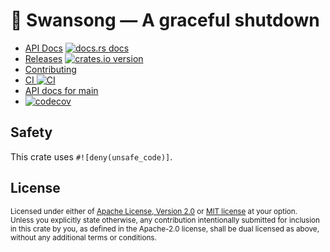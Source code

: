 # 🦢 Swansong &mdash; A graceful shutdown

* [API Docs][docs] [![docs.rs docs][docs-badge]][docs]
* [Releases][releases] [![crates.io version][version-badge]][crate]
* [Contributing][contributing]
* [CI ![CI][ci-badge]][ci]
* [API docs for main][main-docs]
* [![codecov](https://codecov.io/gh/jbr/swansong/graph/badge.svg?token=AXD0FXYIR4)](https://codecov.io/gh/jbr/swansong)

[ci]: https://github.com/jbr/swansong/actions?query=workflow%3ACI
[ci-badge]: https://github.com/jbr/swansong/workflows/CI/badge.svg
[releases]: https://github.com/jbr/swansong/releases
[docs]: https://docs.rs/swansong
[contributing]: https://github.com/jbr/swansong/blob/main/.github/CONTRIBUTING.md
[crate]: https://crates.io/crates/swansong
[docs-badge]: https://img.shields.io/badge/docs-latest-blue.svg?style=flat-square
[version-badge]: https://img.shields.io/crates/v/swansong.svg?style=flat-square
[main-docs]: https://jbr.github.io/swansong/swansong/

## Safety
This crate uses `#![deny(unsafe_code)]`.

## License

<sup>
Licensed under either of <a href="LICENSE-APACHE">Apache License, Version
2.0</a> or <a href="LICENSE-MIT">MIT license</a> at your option.
</sup>

<br/>

<sub>
Unless you explicitly state otherwise, any contribution intentionally submitted
for inclusion in this crate by you, as defined in the Apache-2.0 license, shall
be dual licensed as above, without any additional terms or conditions.
</sub>
